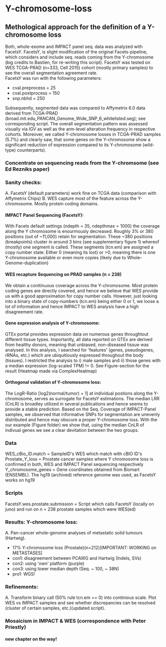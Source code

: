 # Y-chromosome-loss

## Methological approach for the definition of a Y-chromosome loss  
Both, whole-exome and IMPACT panel seq. data was analyzed with FacetsY. FacetsY, is slight modification of the original Facets-pipeline, which considers and include seq. reads coming from the Y-chromosome (big credits to Bastien, for re-writing this script). 
FacetsY was tested on WES TCGA-PRAD (n=333, Cell 2015) cohort (mostly primary samples) to see the overall segmentation agreement rate.   
FacetsY was run with the following parameters:   
- cval.preprocess = 25   
- cval.postprocess = 150   
- snp.nbhd = 250

Subsequently, segmented data was compared to Affymetrix 6.0 data derived from TCGA-PRAD (broad.mit.edu_PANCAN_Genome_Wide_SNP_6_whitelisted.seg); see corresponding script.
The overall segmentation pattern was assessed visually via IGV as well as the arm-level alteration frequency in respective cohorts.
Moreover, we called Y-chromosome losses in TCGA-PRAD samples (5.7%) and clearly saw, that some genes on the Y-chromosome show a significant reduction of expression compared to its Y-chromosome (wild-type) counterparts).


### Concentrate on sequencing reads from the Y-chromsome (see Ed Rezniks paper)

### Sanity checks:
A. FacetsY (default parameters) work fine on TCGA data (comparison with Affymetrix Chips)
B. WES capture most of the feature across the Y-chromosome. Mostly protein coding domains.

#### IMPACT Panel Sequencing (FacetsY):
With Facets default settings (ndepth = 35, ndepthmax = 1000) the coverage along the Y chromosome is enourmously decreased. Roughly 3% or 380 positions (out of ~11,000) retain for segmentation. These ~380 positions (breakpoints) cluster in around 3 bins (see supplementary figure 1) whereof (mostly) one segment is called.
These segments (tcn.em) are assigned a copy number state: Either 0 (meaning its lost) or >0, meaning there is one Y-chromosome available or even more copies (likely due to Whole-Genome-duplication)

#### WES recapture Sequencing on PRAD samples (n = 238)
We obtain a conitinuous coverage across the Y-chromosome. Most protein coding genes are directly covered, and hence we believe that WES provide us with a good approximation for copy number calls. 
However, just looking into a binary state of copy-numbers (tcn.em) being either 0 or 1, we loose a lot of information and hence IMPACT to WES analysis have a high disagreement rate. 

#### Gene expression analysis of Y-chromosome:
GTEx portal provides expression data on numerous genes throughtout different tissue types. Importantly, all data reported on GTEx are derived from healthy donors, meaning that unbiased, non-diseased tissue was analysed. In this analysis, I searched for 'features' (genes, pseudogenes, rRNAs, etc.) which are ubiquitiously expressed throughout the body (tissues). I restricted the analysis to i) male samples and ii) those genes with a median expression (log-scaled TPM) != 0. 
See Figure-section for the result (Heatmap made via ComplexHeatmap)

#### Orthogonal validation of Y-chromosome loss:
The LogR-Ratio [log2(normal/tumor) + 1] at individual postions along the Y-chromosome, serves as surrogate for FacetsY estimations. The median LRR (CnLR) is broadley utilized in several publications and hence seems to provide a stable prediction. 
Based on the Seq. Coverage of IMPACT-Panel samples, we observed that informative SNPs for segmentation are unevenly distributed and hence may obscure a proper Y-chromosome loss. With the our example (Figure folder) we show that, using the median CnLR of indivual genes we see a clear devitation between the two groups. 


### Data
WES_cBio_ID.match = SampleID's WES which match with cBIO ID's   
Prostate_Y_loss = Prostate cancer samples where Y chromosome loss is confirmed in both, WES and IMPACT Panel sequencing respectively   
Y_chromosome_genes = Gene coordinates obtained from Biomart (ENSEMBL). The hg19 (archived) reference genome was used, as FacetsY works on hg19

### Scripts   
FacetsY.wes.prostate.submission = Script which calls FacetsY (locally on juno) and run on n = 238 prostate samples which were WES(ed)

### Results: Y-chromosome loss:
A. Pan-cancer whole-genome analyses of metastatic solid tumours (Hartwig).
- 17% Y-chromosome loss (Prostate)(n=212)[IMPORTANT: WORKING on METASTASES]
- con1: disagreement between PCAWG and Hartwig (Indels, SVs)
- con2: using 'own' platform (purple)
- con3: using lower median depth (Seq. ~ 100, ~ 38N)
- pro1: WGS!

### Refinements:
A. Transform binary call (50% rule tcn.em == 0) into continious scale. Plot WES vs IMPACT samples and see whether discrepancies can be resolved (cluster of certain samples, etc.)(updated script).


### Mosaicism in IMPACT & WES (correspondence with Peter Priestly)
#### new chapter on the way!
